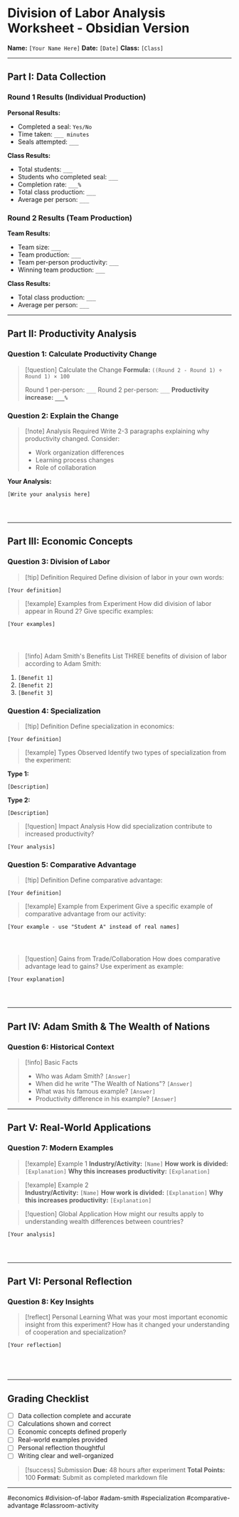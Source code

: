 # Division of Labor Analysis Worksheet - Obsidian Version

**Name:** `[Your Name Here]`  **Date:** `[Date]`  **Class:** `[Class]`

---

## Part I: Data Collection

### Round 1 Results (Individual Production)
**Personal Results:**
- Completed a seal: `Yes/No`
- Time taken: `___ minutes`  
- Seals attempted: `___`

**Class Results:**
- Total students: `___`
- Students who completed seal: `___`
- Completion rate: `___%`
- Total class production: `___`
- Average per person: `___`

### Round 2 Results (Team Production)  
**Team Results:**
- Team size: `___`
- Team production: `___`
- Team per-person productivity: `___`
- Winning team production: `___`

**Class Results:**
- Total class production: `___`
- Average per person: `___`

---

## Part II: Productivity Analysis

### Question 1: Calculate Productivity Change
> [!question] Calculate the Change
> **Formula:** `((Round 2 - Round 1) ÷ Round 1) × 100`
> 
> Round 1 per-person: `___`
> Round 2 per-person: `___`
> **Productivity increase: `___%`**

### Question 2: Explain the Change
> [!note] Analysis Required
> Write 2-3 paragraphs explaining why productivity changed. Consider:
> - Work organization differences
> - Learning process changes  
> - Role of collaboration

**Your Analysis:**
```
[Write your analysis here]




```

---

## Part III: Economic Concepts

### Question 3: Division of Labor
> [!tip] Definition Required
> Define division of labor in your own words:

```
[Your definition]
```

> [!example] Examples from Experiment
> How did division of labor appear in Round 2? Give specific examples:

```
[Your examples]




```

> [!info] Adam Smith's Benefits
> List THREE benefits of division of labor according to Adam Smith:

1. `[Benefit 1]`
2. `[Benefit 2]`  
3. `[Benefit 3]`

### Question 4: Specialization
> [!tip] Definition
> Define specialization in economics:

```
[Your definition]
```

> [!example] Types Observed
> Identify two types of specialization from the experiment:

**Type 1:**
```
[Description]
```

**Type 2:**  
```
[Description]
```

> [!question] Impact Analysis
> How did specialization contribute to increased productivity?

```
[Your analysis]
```

### Question 5: Comparative Advantage
> [!tip] Definition
> Define comparative advantage:

```
[Your definition]
```

> [!example] Example from Experiment
> Give a specific example of comparative advantage from our activity:

```
[Your example - use "Student A" instead of real names]




```

> [!question] Gains from Trade/Collaboration
> How does comparative advantage lead to gains? Use experiment as example:

```
[Your explanation]




```

---

## Part IV: Adam Smith & The Wealth of Nations

### Question 6: Historical Context
> [!info] Basic Facts
> - Who was Adam Smith? `[Answer]`
> - When did he write "The Wealth of Nations"? `[Answer]`
> - What was his famous example? `[Answer]`
> - Productivity difference in his example? `[Answer]`

---

## Part V: Real-World Applications

### Question 7: Modern Examples
> [!example] Example 1
> **Industry/Activity:** `[Name]`
> **How work is divided:** `[Explanation]`
> **Why this increases productivity:** `[Explanation]`

> [!example] Example 2  
> **Industry/Activity:** `[Name]`
> **How work is divided:** `[Explanation]`
> **Why this increases productivity:** `[Explanation]`

> [!question] Global Application
> How might our results apply to understanding wealth differences between countries?

```
[Your analysis]




```

---

## Part VI: Personal Reflection

### Question 8: Key Insights
> [!reflect] Personal Learning
> What was your most important economic insight from this experiment? How has it changed your understanding of cooperation and specialization?

```
[Your reflection]





```

---

## Grading Checklist
- [ ] Data collection complete and accurate
- [ ] Calculations shown and correct
- [ ] Economic concepts defined properly
- [ ] Real-world examples provided
- [ ] Personal reflection thoughtful
- [ ] Writing clear and well-organized

> [!success] Submission
> **Due:** 48 hours after experiment
> **Total Points:** 100
> **Format:** Submit as completed markdown file

---

#economics #division-of-labor #adam-smith #specialization #comparative-advantage #classroom-activity